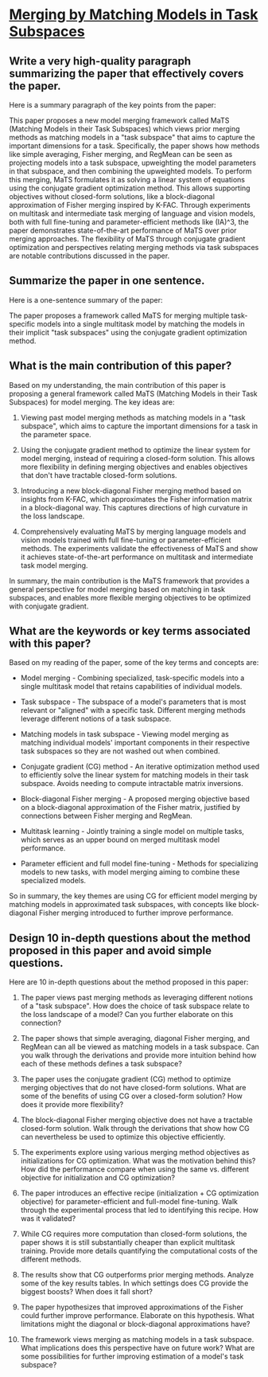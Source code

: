 # [Merging by Matching Models in Task Subspaces](https://arxiv.org/abs/2312.04339)

## Write a very high-quality paragraph summarizing the paper that effectively covers the paper.

 Here is a summary paragraph of the key points from the paper:

This paper proposes a new model merging framework called MaTS (Matching Models in their Task Subspaces) which views prior merging methods as matching models in a "task subspace" that aims to capture the important dimensions for a task. Specifically, the paper shows how methods like simple averaging, Fisher merging, and RegMean can be seen as projecting models into a task subspace, upweighting the model parameters in that subspace, and then combining the upweighted models. To perform this merging, MaTS formulates it as solving a linear system of equations using the conjugate gradient optimization method. This allows supporting objectives without closed-form solutions, like a block-diagonal approximation of Fisher merging inspired by K-FAC. Through experiments on multitask and intermediate task merging of language and vision models, both with full fine-tuning and parameter-efficient methods like (IA)^3, the paper demonstrates state-of-the-art performance of MaTS over prior merging approaches. The flexibility of MaTS through conjugate gradient optimization and perspectives relating merging methods via task subspaces are notable contributions discussed in the paper.


## Summarize the paper in one sentence.

 Here is a one-sentence summary of the paper:

The paper proposes a framework called MaTS for merging multiple task-specific models into a single multitask model by matching the models in their implicit "task subspaces" using the conjugate gradient optimization method.


## What is the main contribution of this paper?

 Based on my understanding, the main contribution of this paper is proposing a general framework called MaTS (Matching Models in their Task Subspaces) for model merging. The key ideas are:

1) Viewing past model merging methods as matching models in a "task subspace", which aims to capture the important dimensions for a task in the parameter space.

2) Using the conjugate gradient method to optimize the linear system for model merging, instead of requiring a closed-form solution. This allows more flexibility in defining merging objectives and enables objectives that don't have tractable closed-form solutions.

3) Introducing a new block-diagonal Fisher merging method based on insights from K-FAC, which approximates the Fisher information matrix in a block-diagonal way. This captures directions of high curvature in the loss landscape.

4) Comprehensively evaluating MaTS by merging language models and vision models trained with full fine-tuning or parameter-efficient methods. The experiments validate the effectiveness of MaTS and show it achieves state-of-the-art performance on multitask and intermediate task model merging.

In summary, the main contribution is the MaTS framework that provides a general perspective for model merging based on matching in task subspaces, and enables more flexible merging objectives to be optimized with conjugate gradient.


## What are the keywords or key terms associated with this paper?

 Based on my reading of the paper, some of the key terms and concepts are:

- Model merging - Combining specialized, task-specific models into a single multitask model that retains capabilities of individual models.

- Task subspace - The subspace of a model's parameters that is most relevant or "aligned" with a specific task. Different merging methods leverage different notions of a task subspace.

- Matching models in task subspace - Viewing model merging as matching individual models' important components in their respective task subspaces so they are not washed out when combined.

- Conjugate gradient (CG) method - An iterative optimization method used to efficiently solve the linear system for matching models in their task subspace. Avoids needing to compute intractable matrix inversions.

- Block-diagonal Fisher merging - A proposed merging objective based on a block-diagonal approximation of the Fisher matrix, justified by connections between Fisher merging and RegMean.

- Multitask learning - Jointly training a single model on multiple tasks, which serves as an upper bound on merged multitask model performance.

- Parameter efficient and full model fine-tuning - Methods for specializing models to new tasks, with model merging aiming to combine these specialized models.

So in summary, the key themes are using CG for efficient model merging by matching models in approximated task subspaces, with concepts like block-diagonal Fisher merging introduced to further improve performance.


## Design 10 in-depth questions about the method proposed in this paper and avoid simple questions.

 Here are 10 in-depth questions about the method proposed in this paper:

1. The paper views past merging methods as leveraging different notions of a "task subspace". How does the choice of task subspace relate to the loss landscape of a model? Can you further elaborate on this connection?

2. The paper shows that simple averaging, diagonal Fisher merging, and RegMean can all be viewed as matching models in a task subspace. Can you walk through the derivations and provide more intuition behind how each of these methods defines a task subspace? 

3. The paper uses the conjugate gradient (CG) method to optimize merging objectives that do not have closed-form solutions. What are some of the benefits of using CG over a closed-form solution? How does it provide more flexibility?

4. The block-diagonal Fisher merging objective does not have a tractable closed-form solution. Walk through the derivations that show how CG can nevertheless be used to optimize this objective efficiently. 

5. The experiments explore using various merging method objectives as initializations for CG optimization. What was the motivation behind this? How did the performance compare when using the same vs. different objective for initialization and CG optimization?

6. The paper introduces an effective recipe (initialization + CG optimization objective) for parameter-efficient and full-model fine-tuning. Walk through the experimental process that led to identifying this recipe. How was it validated?

7. While CG requires more computation than closed-form solutions, the paper shows it is still substantially cheaper than explicit multitask training. Provide more details quantifying the computational costs of the different methods.

8. The results show that CG outperforms prior merging methods. Analyze some of the key results tables. In which settings does CG provide the biggest boosts? When does it fall short?

9. The paper hypothesizes that improved approximations of the Fisher could further improve performance. Elaborate on this hypothesis. What limitations might the diagonal or block-diagonal approximations have? 

10. The framework views merging as matching models in a task subspace. What implications does this perspective have on future work? What are some possibilities for further improving estimation of a model's task subspace?
